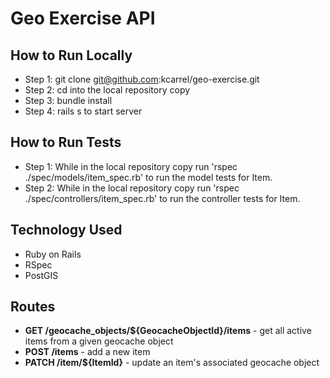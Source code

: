 # Geo Exercise API

## How to Run Locally
- Step 1: git clone git@github.com:kcarrel/geo-exercise.git
- Step 2: cd into the local repository copy
- Step 3: bundle install
- Step 4: rails s to start server

## How to Run Tests
- Step 1: While in the local repository copy run 'rspec ./spec/models/item_spec.rb' to run the model tests for Item.
- Step 2: While in the local repository copy run 'rspec ./spec/controllers/item_spec.rb' to run the controller tests for Item.

## Technology Used
- Ruby on Rails 
- RSpec
- PostGIS

## Routes 
* **GET /geocache_objects/${GeocacheObjectId}/items** - get all active items from a given geocache object
* **POST /items** - add a new item
* **PATCH /item/${ItemId}** - update an item's associated geocache object

